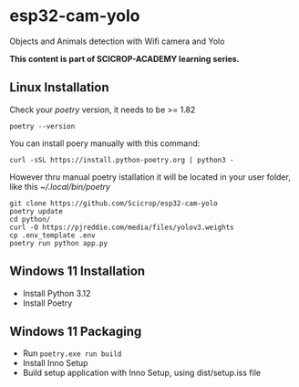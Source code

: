 # esp32-cam-yolo
Objects and Animals detection with Wifi camera and Yolo

**This content is part of SCICROP-ACADEMY learning series.**

## Linux Installation

Check your *poetry* version, it needs to be >= 1.82

`poetry --version`

You can install poery manually with this command:

```
curl -sSL https://install.python-poetry.org | python3 -
```
However thru manual poetry istallation it will be located in your user folder, like this *~/.local/bin/poetry*

```
git clone https://github.com/Scicrop/esp32-cam-yolo
poetry update
cd python/
curl -O https://pjreddie.com/media/files/yolov3.weights
cp .env_template .env
poetry run python app.py

```
## Windows 11 Installation
- Install Python 3.12
- Install Poetry

## Windows 11 Packaging
- Run `poetry.exe run build`
- Install Inno Setup
- Build setup application with Inno Setup, using dist/setup.iss file
